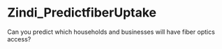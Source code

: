 # Zindi_PredictfiberUptake
Can you predict which households and businesses will have fiber optics access?
